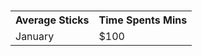 <script src="https://cdnjs.cloudflare.com/ajax/libs/Chart.js/2.9.4/Chart.js"></script>
<body>
<table>
<tr>
<th>Average Sticks</th>
<th>Time Spents Mins</th>
</tr>
<tr>
<td id="avg">January</td>
<td  id="avg1" >$100</td>
</tr>
<h1 id="avg"></h1>
  <h1 id="avg1"></h1>
<canvas id="myChart" style="width:100%;max-width:600px"></canvas>

<script>
const yValues = [8,3,7,5,8,9,7,5,4,6,7,8,3,5,11,12,11];
const aver = yValues.reduce((a, b) => a + b, 0) / yValues.length;
const numbers = [];
for (let i = 1; i <= yValues.length; i++) {
  numbers.push(i);
}

document.getElementById("avg").innerHTML = aver;
document.getElementById("avg1").innerHTML = aver*25;


new Chart("myChart", {
  type: "bar",
  data: {
    labels: numbers,
    datasets: [{
      backgroundColor: barColors,
      data: yValues
    }]
  },
  options: {
    legend: {display: false},
    title: {
      display: true,
      text: "World Wine Production 2018"
    }
  }
});
</script>

</body>

